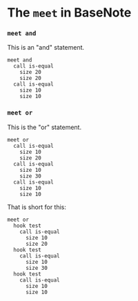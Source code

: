 # The `meet` in BaseNote

### `meet and`

This is an "and" statement.

```
meet and
  call is-equal
    size 20
    size 20
  call is-equal
    size 10
    size 10
```

### `meet or`

This is the "or" statement.

```
meet or
  call is-equal
    size 10
    size 20
  call is-equal
    size 10
    size 30
  call is-equal
    size 10
    size 10
```

That is short for this:

```
meet or
  hook test
    call is-equal
      size 10
      size 20
  hook test
    call is-equal
      size 10
      size 30
  hook test
    call is-equal
      size 10
      size 10
```
